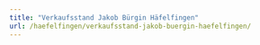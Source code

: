 ```yaml
---
title: "Verkaufsstand Jakob Bürgin Häfelfingen"
url: /haefelfingen/verkaufsstand-jakob-buergin-haefelfingen/
---
```

